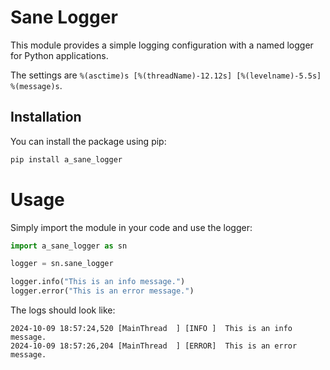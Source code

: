 # Sane Logger

This module provides a simple logging configuration with a named logger for Python applications.

The settings are `%(asctime)s [%(threadName)-12.12s] [%(levelname)-5.5s]  %(message)s`.

## Installation

You can install the package using pip:

```bash
pip install a_sane_logger
```

# Usage

Simply import the module in your code and use the logger:

```python
import a_sane_logger as sn

logger = sn.sane_logger

logger.info("This is an info message.")
logger.error("This is an error message.")
```

The logs should look like:

```
2024-10-09 18:57:24,520 [MainThread  ] [INFO ]  This is an info message.
2024-10-09 18:57:26,204 [MainThread  ] [ERROR]  This is an error message.
```